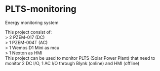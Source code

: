 # PLTS-monitoring
Energy monitoring system

This project consist of:  
	> 2 PZEM-017 (DC)  
	> 1 PZEM-004T (AC)  
	> 1 Wemos D1 Mini as mcu  
	> 1 Nexton as HMI  
This project can be used to monitor PLTS (Solar Power Plant) that need to monitor 2 DC I/O, 1 AC I/O through Blynk (online) and HMI (offline)
